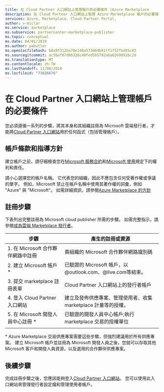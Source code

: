 ```yaml
---
title: 在 Cloud Partner 入口網站上管理帳戶的必要條件 |Azure Marketplace
description: 在 Cloud Partner 入口網站上管理 Azure Marketplace 帳戶的必要條件。
services: Azure, Marketplace, Cloud Partner Portal,
author: v-miclar
ms.service: marketplace
ms.subservice: partnercenter-marketplace-publisher
ms.topic: conceptual
ms.date: 04/01/2019
ms.author: pabutler
ms.openlocfilehash: b0a9f312ba78e148a573064b81ff1f52fbd85c03
ms.sourcegitcommit: ac56ef07d86328c40fed5b5792a6a02698926c2d
ms.translationtype: MT
ms.contentlocale: zh-TW
ms.lasthandoff: 11/08/2019
ms.locfileid: "73826676"
---
```

# <a name="prerequisites-for-managing-accounts-on-the-cloud-partner-portal"></a>在 Cloud Partner 入口網站上管理帳戶的必要條件 

您必須遵循一系列的步驟，將其本身和其組織註冊為 Microsoft 雲端發行者，才能將[Cloud Partner 入口網站](https://cloudpartner.azure.com/)用於任何函式（包括管理帳戶）。


## <a name="account-terms-and-guidelines"></a>帳戶條款和指導方針

建立帳戶之前，請仔細檢查您在[Microsoft 服務合約](https://www.microsoft.com/servicesagreement)和[Microsoft 使用](https://www.microsoft.com/en-us/legal/intellectualproperty/copyright)規定下的權利和責任。  

請小心選擇您的帳戶名稱。  它代表您的組織，因此不應包含任何受著作權或爭議的單字。  例如，Microsoft 禁止在帳戶名稱中使用其著作權的詞彙，例如 "Azure" 與 "Microsoft"。  如需詳細資訊，請參閱[Azure Marketplace 的方針](https://docs.microsoft.com/azure/marketplace/guidelines)


## <a name="registration-steps"></a>註冊步驟

下表列出完整註冊為 Microsoft cloud publisher 所需的步驟。  如需完整指示，請參閱[成為雲端 Marketplace 發行者](https://docs.microsoft.com/azure/marketplace/become-publisher)。 


|                   步驟                   |  產生的註冊或資源                     |
|                  ------                  |  -----------------------------------                    |
| 1. 在 Microsoft 合作夥伴網路中註冊 |  貴組織的 Microsoft 合作夥伴網路識別碼 |
| 2. 建立 Microsoft 帳戶 *           |  已驗證的 Microsoft 帳戶，以 @outlook.com、@live.com等結束。 |
| 3. 提交 marketplace 註冊表單 | Cloud Partner 入口網站上的發行者帳戶      |
| 4. 登入 Cloud Partner 入口網站        | 建立及發佈供應專案、管理使用者、收集 marketplace 計量等的授權。 |
| 5. 在 Microsoft 開發人員中心註冊 * | 已驗證的開發人員中心帳戶;執行 marketplace 交易的授權單位  |
|   |   |

\* Azure Marketplace 交易供應專案需要這些步驟，但強烈建議用於所有供應專案。  建立 Microsoft 帳戶並註冊為 Microsoft 開發人員之後，您就可以存取其他 Microsoft 客戶和開發人員資源，以及選用的合作夥伴供應專案。  


## <a name="next-steps"></a>後續步驟

完成註冊步驟之後，您應該能夠登入[Cloud Partner 入口網站](https://cloudpartner.azure.com/)。  您可以使用此入口網站來管理發行者設定檔和管理使用者帳戶。
